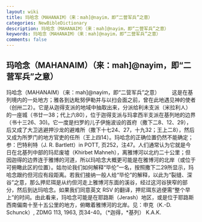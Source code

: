 ```yaml
---
layout: wiki
title: 玛哈念（MAHANAIM）（来：mah]@nayim，即“二营军兵”之意）
categories: NewBibleDictionary
description: 玛哈念（MAHANAIM）（来：mah]@nayim，即“二营军兵”之意）
keywords: 玛哈念（MAHANAIM）（来：mah]@nayim，即“二营军兵”之意）
comments: false
---
```


## 玛哈念（MAHANAIM）（来：mah]@nayim，即“二营军兵”之意）



玛哈念（MAHANAIM）（来：mah]@nayim，即“二营军兵”之意）
　　这是在基列境内的一处地方；雅各到达毗努伊勒并与以扫会面之前，曾在此地遇见神的使者（创卅二2）。它是从迦得支派的地域中抽取出来，分派给利未支派（米拉利人）的一座城（书廿一38；代上六80），位于迦得支派与玛拿西半支派在基列地的边界（书十三26、30)。它一度是扫罗的儿子伊施波设的首府（撒下二8、12、29），后又成了大卫逃避押沙龙的避难所（撒下十七24、27，十九32；王上二8），然后又成为所罗门的地方官吏的任所（王上四14）。玛哈念的正确位置仍然不能确定；参：巴特利特（J. R. Bartlett）in POTT, 页252，注47。人们通常认为它就是今日在北基列中部的玛尼废墟（Khirbet Mahneh），离雅博河以北约二十公里；但因迦得的边界连于雅博的河道，所以玛哈念大概更可能是在雅博河的北岸（或位于可俯瞰此区的位置）。姑勿论我们如何解释“毕伦”一名，按照撒下二29所显示，玛哈念跟约但河应有段距离。若我们接纳一般人给“毕伦”的解释，以此为“裂缝、深谷”之意，那么押尼珥是从约但河走上雅博河东面的溪谷，经过这河谷狭窄的部分，然后到达玛哈念。如果我们同意英文 RSV 的翻译，押尼珥东逃便需“整个早上”的时间。由此看来，玛哈念可能是在耶路斯（Jerash）地区，或是位于耶路斯西南偏南十至十五公里的地方，俯瞰着雅博河的北岸。见：申克（K.-D. Schunck）, ZDMG 113, 1963, 页34-40。（*迦得，*基列）
K.A.K.




